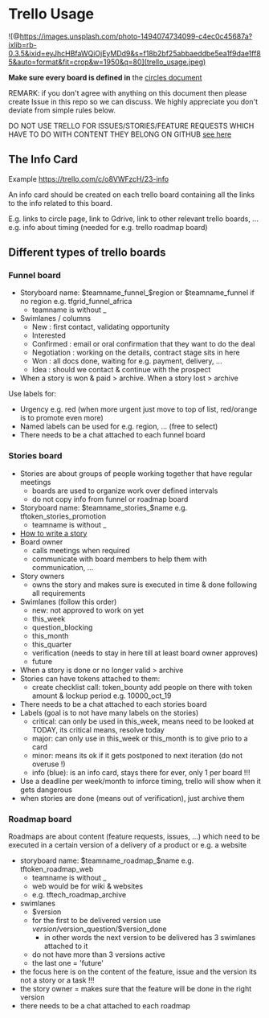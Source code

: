 # Trello Usage

![@https://images.unsplash.com/photo-1494074734099-c4ec0c45687a?ixlib=rb-0.3.5&ixid=eyJhcHBfaWQiOjEyMDd9&s=f18b2bf25abbaeddbe5ea1f9dae1ff85&auto=format&fit=crop&w=1950&q=80](trello_usage.jpeg)


**Make sure every board is defined in** the [circles document](/collaboration/circles.md)

REMARK: if you don't agree with anything on this document then please create Issue in this repo so we can discuss.
We highly appreciate you don't deviate from simple rules below.

DO NOT USE TRELLO FOR ISSUES/STORIES/FEATURE REQUESTS WHICH HAVE TO DO WITH CONTENT THEY BELONG ON GITHUB [see here](/collaboration/content_rules.md)

## The Info Card

Example https://trello.com/c/o8VWFzcH/23-info

An info card should be created on each trello board containing all the links to the info related to this board.

E.g. links to circle page, link to Gdrive, link to other relevant trello boards, ...
e.g. info about timing (needed for e.g. trello roadmap board)

## Different types of trello boards


### Funnel board

- Storyboard name: $teamname_funnel_$region or $teamname_funnel if no region e.g. tfgrid_funnel_africa
   - teamname is without _
- Swimlanes / columns
   - New          : first contact, validating opportunity
   - Interested   
   - Confirmed    : email or oral confirmation that they want to do the deal
   - Negotiation  : working on the details, contract stage sits in here
   - Won          : all docs done, waiting for e.g. payment, delivery, ...
   - Idea         : should we contact & continue with the prospect
- When a story is won & paid > archive. When a story lost > archive

Use labels for:

- Urgency e.g. red (when more urgent just move to top of list, red/orange is to promote even more)
- Named labels can be used for e.g. region, ...  (free to select)
- There needs to be a chat attached to each funnel board

### Stories board

- Stories are about groups of people working together that have regular meetings
   - boards are used to organize work over defined intervals
   - do not copy info from funnel or roadmap board
- Storyboard name: $teamname_stories_$name e.g. tftoken_stories_promotion
   - teamname is without _
- [How to write a story](/collaboration/stories.md)
- Board owner
   - calls meetings when required
   - communicate with board members to help them with communication, ...
- Story owners
   - owns the story and makes sure is executed in time & done following all requirements
- Swimlanes (follow this order)
  - new: not approved to work on yet
  - this_week
  - question_blocking
  - this_month
  - this_quarter
  - verification (needs to stay in here till at least board owner approves)
  - future
- When a story is done or no longer valid > archive
- Stories can have tokens attached to them:
   - create checklist call: token_bounty add people on there with token amount & lockup period e.g. 10000_oct_19
- There needs to be a chat attached to each stories board
- Labels (goal is to not have many labels on the stories)
   - critical: can only be used in this_week, means need to be looked at TODAY, its critical means, resolve today
   - major: can only use in this_week or this_month is to give prio to a card
   - minor: means its ok if it gets postponed to next iteration (do not overuse !)
   - info (blue): is an info card, stays there for ever, only 1 per board !!!
- Use a deadline per week/month to inforce timing, trello will show when it gets dangerous
- when stories are done (means out of verification), just archive them 

### Roadmap board

Roadmaps are about content (feature requests, issues, ...) which need to be executed in a certain version of a delivery of a product or e.g. a website

- storyboard name: $teamname_roadmap_$name e.g. tftoken_roadmap_web
   - teamname is without _
   - web would be for wiki & websites
   - e.g. tftech_roadmap_archive
- swimlanes
   - $version
   - for the first to be delivered version use $version/$version_question/$version_done 
       - in other words the next version to be delivered has 3 swimlanes attached to it
   - do not have more than 3 versions active
   - the last one = 'future'
 - the focus here is on the content of the feature, issue and the version its not a story or a task !!!
 - the story owner = makes sure that the feature will be done in the right version
 - there needs to be a chat attached to each roadmap
 

